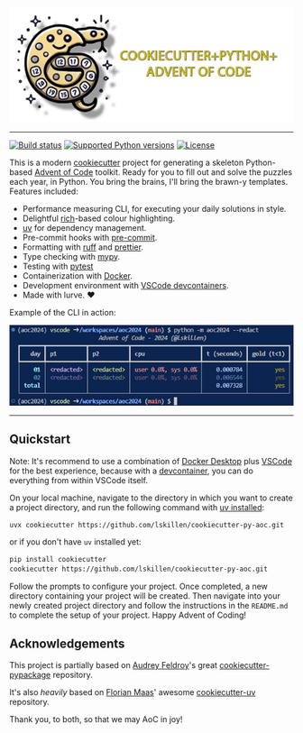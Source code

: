 <p align="center">
  <img width="1024" src="https://github.com/lskillen/cookiecutter-py-aoc/blob/main/static/images/cookiecutter_py_aoc_logo.png?raw=true">
</p style = "margin-bottom: 2rem;">

---

[![Build status](https://img.shields.io/github/actions/workflow/status/lskillen/cookiecutter-py-aoc/main.yml?branch=main)](https://github.com/lskillen/cookiecutter-py-aoc/actions/workflows/main.yml?query=branch%3Amain)
[![Supported Python versions](https://img.shields.io/badge/python-3.9_%7C_3.10_%7C_3.11_%7C_3.12_%7C_3.13-blue?labelColor=grey&color=blue)](https://github.com/lskillen/cookiecutter-py-aoc/blob/main/pyproject.toml)
[![License](https://img.shields.io/github/license/lskillen/cookiecutter-py-aoc)](https://img.shields.io/github/license/lskillen/cookiecutter-py-aoc)

This is a modern [cookiecutter](https://github.com/cookiecutter/cookiecutter) project for generating a skeleton Python-based [Advent of Code](https://adventofcode.com) toolkit. Ready for you to fill out and solve the puzzles each year, in Python. You bring the brains, I'll bring the brawn-y templates. Features included:

- Performance measuring CLI, for executing your daily solutions in style.
- Delightful [rich](https://github.com/Textualize/rich)-based colour highlighting.
- [uv](https://docs.astral.sh/uv/) for dependency management.
- Pre-commit hooks with [pre-commit](https://pre-commit.com/).
- Formatting with [ruff](https://github.com/charliermarsh/ruff) and [prettier](https://prettier.io/).
- Type checking with [mypy](https://mypy.readthedocs.io/en/stable/).
- Testing with [pytest](https://docs.pytest.org/en/7.1.x/)
- Containerization with [Docker](https://www.docker.com/).
- Development environment with [VSCode devcontainers](https://code.visualstudio.com/docs/devcontainers/containers).
- Made with lurve. :heart:

Example of the CLI in action:

<p align="center">
  <img width="610" src="https://github.com/lskillen/cookiecutter-py-aoc/blob/main/static/images/aoc_runner.png?raw=true">
</p style = "margin-bottom: 2rem;">

---

## Quickstart

Note: It's recommend to use a combination of [Docker Desktop](https://www.docker.com/products/docker-desktop/) plus [VSCode](https://code.visualstudio.com/) for the best experience, because with a [devcontainer](https://code.visualstudio.com/docs/devcontainers/containers), you can do everything from within VSCode itself.

On your local machine, navigate to the directory in which you want to create a project directory, and run the following command with [uv installed](https://docs.astral.sh/uv/getting-started/installation/):

```bash
uvx cookiecutter https://github.com/lskillen/cookiecutter-py-aoc.git
```

or if you don't have `uv` installed yet:

```bash
pip install cookiecutter
cookiecutter https://github.com/lskillen/cookiecutter-py-aoc.git
```

Follow the prompts to configure your project. Once completed, a new directory containing your project will be created. Then navigate into your newly created project directory and follow the instructions in the `README.md` to complete the setup of your project. Happy Advent of Coding!

## Acknowledgements

This project is partially based on [Audrey
Feldroy](https://github.com/audreyfeldroy)\'s great
[cookiecutter-pypackage](https://github.com/audreyfeldroy/cookiecutter-pypackage)
repository.

It's also _heavily_ based on [Florian Maas](https://github.com/fpgmaas)' awesome [cookiecutter-uv](https://github.com/fpgmaas/cookiecutter-uv) repository.

Thank you, to both, so that we may AoC in joy!
